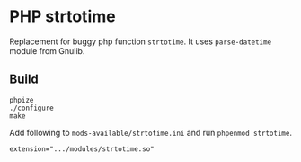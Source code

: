 # PHP strtotime

Replacement for buggy php function `strtotime`. It uses `parse-datetime` module from Gnulib.

## Build

```
phpize
./configure
make
```

Add following to `mods-available/strtotime.ini` and run `phpenmod strtotime`.

```
extension=".../modules/strtotime.so"
```
